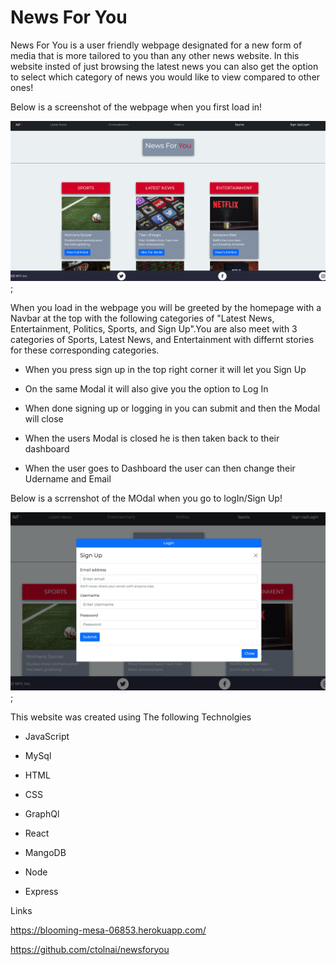 # News For You

News For You is a user friendly webpage designated for a new form of media that is more tailored to you than any other news website. In this website insted of just browsing the latest news you can also get the option to select which category of news you would like to view compared to other ones!

Below is a screenshot of the webpage when you first load in!

![websitefrontpage](client/src/media/Images/readme/screen1.png);




When you load in the webpage you will be greeted by the homepage with a Navbar at the top with the following categories of "Latest News, Entertainment, Politics, Sports, and Sign Up".You are also meet with 3 categories of Sports, Latest News, and Entertainment with differnt stories for these corresponding categories.

* When you press sign up in the top right corner it will let you Sign Up

* On the same Modal it will also give you the option to Log In 

* When done signing up or logging in you can submit and then the Modal will close

* When the users Modal is closed he is then taken back to their dashboard

* When the user goes to Dashboard the user can then change their Udername and Email

Below is a scrrenshot of the MOdal when you go to logIn/Sign Up!

![websitefrontpage](client/src/media/Images/readme/screen2.png);


This website was created using The following Technolgies

 - JavaScript

 - MySql

 - HTML

 - CSS

 - GraphQl

 - React

 - MangoDB

 - Node

 - Express

Links


https://blooming-mesa-06853.herokuapp.com/

https://github.com/ctolnai/newsforyou
